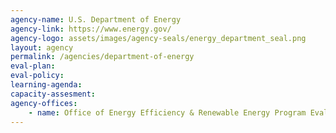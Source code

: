 ```yaml
---
agency-name: U.S. Department of Energy
agency-link: https://www.energy.gov/
agency-logo: assets/images/agency-seals/energy_department_seal.png
layout: agency
permalink: /agencies/department-of-energy
eval-plan:
eval-policy:
learning-agenda:
capacity-assesment:
agency-offices:
    - name: Office of Energy Efficiency & Renewable Energy Program Evaluation
---
```

